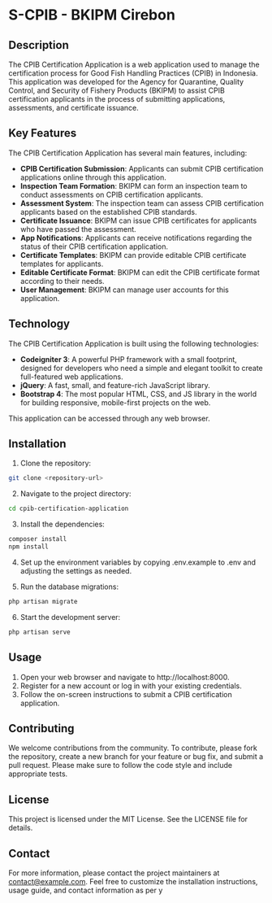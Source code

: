 # S-CPIB - BKIPM Cirebon

## Description

The CPIB Certification Application is a web application used to manage the certification process for Good Fish Handling Practices (CPIB) in Indonesia. This application was developed for the Agency for Quarantine, Quality Control, and Security of Fishery Products (BKIPM) to assist CPIB certification applicants in the process of submitting applications, assessments, and certificate issuance.

## Key Features

The CPIB Certification Application has several main features, including:

- **CPIB Certification Submission**: Applicants can submit CPIB certification applications online through this application.
- **Inspection Team Formation**: BKIPM can form an inspection team to conduct assessments on CPIB certification applicants.
- **Assessment System**: The inspection team can assess CPIB certification applicants based on the established CPIB standards.
- **Certificate Issuance**: BKIPM can issue CPIB certificates for applicants who have passed the assessment.
- **App Notifications**: Applicants can receive notifications regarding the status of their CPIB certification application.
- **Certificate Templates**: BKIPM can provide editable CPIB certificate templates for applicants.
- **Editable Certificate Format**: BKIPM can edit the CPIB certificate format according to their needs.
- **User Management**: BKIPM can manage user accounts for this application.

## Technology

The CPIB Certification Application is built using the following technologies:

- **Codeigniter 3**: A powerful PHP framework with a small footprint, designed for developers who need a simple and elegant toolkit to create full-featured web applications.
- **jQuery**: A fast, small, and feature-rich JavaScript library.
- **Bootstrap 4**: The most popular HTML, CSS, and JS library in the world for building responsive, mobile-first projects on the web.

This application can be accessed through any web browser.

## Installation

1. Clone the repository:
```bash
git clone <repository-url>
```

2. Navigate to the project directory:
```bash
cd cpib-certification-application
```

3. Install the dependencies:
```bash
composer install
npm install
```

4. Set up the environment variables by copying .env.example to .env and adjusting the settings as needed.

5. Run the database migrations:
```bash
php artisan migrate
```

6. Start the development server:
```bash
php artisan serve
```

## Usage
1. Open your web browser and navigate to http://localhost:8000.
2. Register for a new account or log in with your existing credentials.
3. Follow the on-screen instructions to submit a CPIB certification application.

## Contributing
We welcome contributions from the community. To contribute, please fork the repository, create a new branch for your feature or bug fix, and submit a pull request. Please make sure to follow the code style and include appropriate tests.

## License
This project is licensed under the MIT License. See the LICENSE file for details.

## Contact
For more information, please contact the project maintainers at contact@example.com. 
Feel free to customize the installation instructions, usage guide, and contact information as per y
